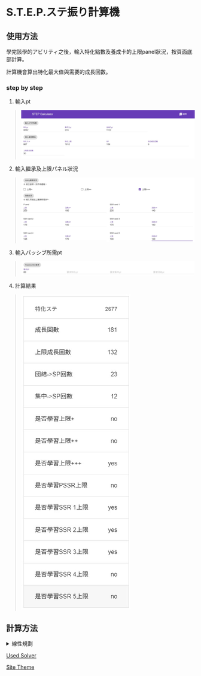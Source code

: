 # S.T.E.P.ステ振り計算機

## 使用方法

學完該學的アビリティ之後，輸入特化點數及養成卡的上限panel狀況，按頁面底部計算。

計算機會算出特化最大值與需要的成長回數。
### step by step
1. 輸入pt
> ![](./img/example1.jpg)
2. 輸入繼承及上限パネル狀況
> ![](./img/example2.jpg)
3. 輸入パッシブ所需pt
> ![](./img/example3.jpg)
4. 計算結果
> ![](./img/answer.jpg)
## 計算方法

<details>
  
  <summary>線性規劃</summary>
  
  最大化特化ステ，就是一個[整數線性最佳化問題](https://en.wikipedia.org/wiki/Integer_programming)。
  
  透過將數值與按成長的回數，可以計算出可能最高的特化ステ(如果表達式是對的話)。
  
</details>

[Used Solver](https://github.com/jvail/glpk.js/tree/master)

[Site Theme](https://github.com/google/material-design-lite)
